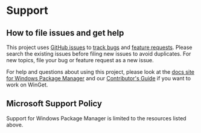 # Support

## How to file issues and get help  

This project uses [GitHub issues][gh-issue] to [track bugs][gh-bug] and [feature requests][gh-feature]. Please search the existing issues before filing new issues to avoid duplicates. For new topics, file your bug or feature request as a new issue.

For help and questions about using this project, please look at the [docs site for Windows Package Manager][docs] and our [Contributor's Guide][contributor] if you want to work on WinGet.

## Microsoft Support Policy  

Support for Windows Package Manager is limited to the resources listed above.

[gh-issue]: https://github.com/microsoft/winget-cli/issues/new/choose
[gh-bug]: https://github.com/microsoft/winget-cli/issues/new?assignees=&labels=Issue-Bug&projects=&template=Bug_Report.yml
[gh-feature]: https://github.com/microsoft/winget-cli/issues/new?assignees=&labels=Issue-Feature&projects=&template=Feature_Request.yml
[docs]: https://docs.microsoft.com/windows/package-manager
[contributor]: https://github.com/microsoft/winget-cli/blob/master/CONTRIBUTING.md